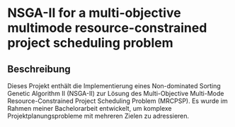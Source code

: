 # NSGA-II for a multi-objective multimode resource-constrained project scheduling problem

## Beschreibung
Dieses Projekt enthält die Implementierung eines Non-dominated Sorting Genetic Algorithm II (NSGA-II) zur Lösung des Multi-Objective Multi-Mode Resource-Constrained Project Scheduling Problem (MRCPSP). Es wurde im Rahmen meiner Bachelorarbeit entwickelt, um komplexe Projektplanungsprobleme mit mehreren Zielen zu adressieren.

